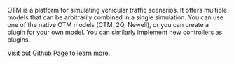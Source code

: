 OTM is a platform for simulating vehicular traffic scenarios. It offers multiple models that can be arbitrarily combined in a single simulation. You can use one of the native OTM models (CTM, 2Q, Newell), or you can create a plugin for your own model. You can similarly implement new controllers as plugins.

Visit out [Github Page](https://ggomes.github.io/otm-sim/) to learn more.
